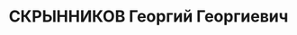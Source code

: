 ---
title: СКРЫННИКОВ Георгий Георгиевич
description: народився 1899 р. і проживав у Харкові. Українець, з робітників, освіта
  початкова, член ВКП(б) з 1931 р. Начальник клубу центральної школи ППХО, начальник
  клубу Карачівського табору Тсоавіахіму. Заарештований 20 жовтня 1937 р. за участь
  у антирад. військово-фашистській змові (статті 541 п. "а", 548, 5411 КК УРСР) і
  військовою колегією Верховного Суду СРСР 7 січня 1938 р. (статті 547, 548, 5411
  КК УРСР) засуджений до розстрілу з конфіскацією особистого майна. Розстріляний 8
  січня 1938 р. у Харкові. Реабілітований 2 червня 1959 р.
---